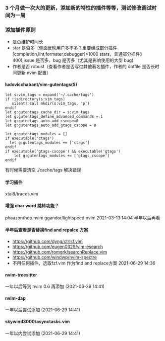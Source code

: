 ### 3 个月做一次大的更新，添加新的特性的插件等等，测试修改调试时间为一周

### 添加插件原则

- 是否维护时间长
- star 是否多（侧面反映用户多不多？重要组成部分插件 [completion,lint,formater,debugger]>1000 stars，普通部分插件》400),issue 是否多，bug 是否多（尤其是影响使用的大型 bug)
- 作者是否 robust（查看作者是否写过其他著名插件，作者的 dotfile 是否长时间更新 nvim 配置）

#### ludovicchabant/vim-gutentags(S)

```
let s:vim_tags = expand('~/.cache/tags')
if !isdirectory(s:vim_tags)
   silent! call mkdir(s:vim_tags, 'p')
endif
let g:gutentags_cache_dir = s:vim_tags
let g:gutentags_define_advanced_commands = 1
let g:gutentags_auto_add_cscope=0
let g:gutentags_auto_add_gtags_cscope = 0

let g:gutentags_modules = []
if executable('ctags')
  let g:gutentags_modules += ['ctags']
endif
if executable('gtags-cscope') && executable('gtags')
	let g:gutentags_modules += ['gtags_cscope']
endif
```

有时候需要清空 ./cache/tags 解决错误

#### 学习插件

xtal8/traces.vim

#### 增强 char word 跳转功能？

phaazon/hop.nvim
ggandor/lightspeed.nvim
2021-03-13 14:04
半年以后再看

#### 半年后查看是否替换find and repalce 方案

- https://github.com/dyng/ctrlsf.vim
- https://github.com/eugen0329/vim-esearch
- https://github.com/romgrk/searchReplace.vim
- https://github.com/windwp/nvim-spectre
- 不用任何插件，选取fzf.vim 作为find and replace方案
  2021-06-29 14:36

#### nvim-treesitter

一年以后等到 nvim 0.6 再添加 (2021-06-29 14:41)

#### nvim-dap

一年以后尝试添加 (2021-06-29 14:41)

#### skywind3000/asynctasks.vim

一年以内尝试添加 (2021-06-29 14:41)

